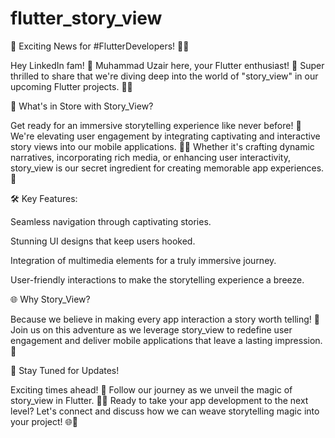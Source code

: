 # flutter_story_view

🚀 Exciting News for #FlutterDevelopers! 📱✨



Hey LinkedIn fam! 👋 Muhammad Uzair here, your Flutter enthusiast! 🌟 Super thrilled to share that we're diving deep into the world of "story_view" in our upcoming Flutter projects. 🚀📖



🎨 What's in Store with Story_View?

Get ready for an immersive storytelling experience like never before! 🌈 We're elevating user engagement by integrating captivating and interactive story views into our mobile applications. 📲✨ Whether it's crafting dynamic narratives, incorporating rich media, or enhancing user interactivity, story_view is our secret ingredient for creating memorable app experiences. 🚀



🛠️ Key Features:



Seamless navigation through captivating stories.

Stunning UI designs that keep users hooked.

Integration of multimedia elements for a truly immersive journey.

User-friendly interactions to make the storytelling experience a breeze.

🌐 Why Story_View?

Because we believe in making every app interaction a story worth telling! 🚀 Join us on this adventure as we leverage story_view to redefine user engagement and deliver mobile applications that leave a lasting impression. 🌟



🚀 Stay Tuned for Updates!

Exciting times ahead! 🎉 Follow our journey as we unveil the magic of story_view in Flutter. 🚀✨ Ready to take your app development to the next level? Let's connect and discuss how we can weave storytelling magic into your project! 🌐📱
